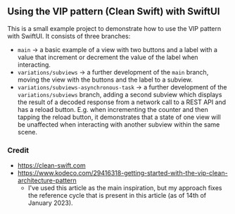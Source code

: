 ## Using the VIP pattern (Clean Swift) with SwiftUI

This is a small example project to demonstrate how to use the VIP pattern with SwiftUI.
It consists of three branches:

* `main` → a basic example of a view with two buttons and a label with a value that increment or decrement the value of the label when interacting.
* `variations/subviews` → a further development of the `main` branch, moving the view with the buttons and the label to a subview.
* `variations/subviews-asynchronous-task` → a further development of the `variations/subviews` branch, adding a second subview which displays the result of a decoded response from a network call to a REST API and has a reload button. E.g. when incrementing the counter and then tapping the reload button, it demonstrates that a state of one view will be unaffected when interacting with another subview within the same scene.

### Credit

* https://clean-swift.com
* https://www.kodeco.com/29416318-getting-started-with-the-vip-clean-architecture-pattern
  * I've used this article as the main inspiration, but my approach fixes the reference cycle that is present in this article (as of 14th of January 2023).